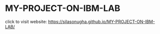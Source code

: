 # MY-PROJECT-ON-IBM-LAB

click to visit website: https://silasonugha.github.io/MY-PROJECT-ON-IBM-LAB/
